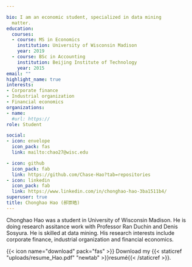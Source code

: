 ```yaml
---

bio: I am an economic student, specialized in data mining
  matter.
education:
  courses:
  - course: MS in Economics
    institution: University of Wisconsin Madison
    year: 2019
  - course: BSc in Accounting
    institution: Beijing Institute of Technology
    year: 2015
email: ""
highlight_name: true
interests:
- Corporate finance
- Industrial organization
- Financial economics
organizations:
- name: 
  #url: https://
role: Student

social:
- icon: envelope
  icon_pack: fas
  link: mailto:chao27@wisc.edu

- icon: github
  icon_pack: fab
  link: https://github.com/Chase-Hao?tab=repositories
- icon: linkedin
  icon_pack: fab
  link: https://www.linkedin.com/in/chonghao-hao-3ba1511b4/
superuser: true
title: Chonghao Hao (郝崇皓)
---
```

Chonghao Hao was a student in University of Wisconsin Madison. He is doing research assitance work with Professor Ran Duchin and Denis Sosyura. He is skilled at data mining. His research interests include corporate finance, industrial organization and financial economics. 

{{< icon name="download" pack="fas" >}} Download my {{< staticref "uploads/resume_Hao.pdf" "newtab" >}}resumé{{< /staticref >}}.
